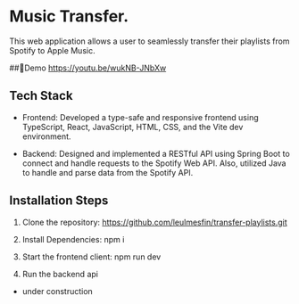 
# Music Transfer.

This web application allows a user to seamlessly transfer their playlists from Spotify to Apple Music.


##🚀Demo
https://youtu.be/wukNB-JNbXw

## Tech Stack
- Frontend: Developed a type-safe and responsive frontend using TypeScript, React, JavaScript, HTML, CSS, and the Vite dev environment.

- Backend: Designed and implemented a RESTful API using Spring Boot to connect and handle requests to the Spotify Web API. Also, utilized Java to handle and parse data from the Spotify API.
## Installation Steps
1. Clone the repository:
https://github.com/leulmesfin/transfer-playlists.git

2. Install Dependencies:
npm i

3. Start the frontend client:
npm run dev

4. Run the backend api
- under construction
